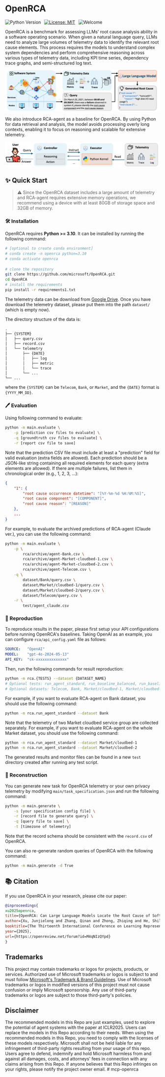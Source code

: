 # OpenRCA

![Python Version](https://img.shields.io/badge/Python-3776AB?&logo=python&logoColor=white-blue&label=3.10%20%7C%203.11)&ensp;
[![License: MIT](https://img.shields.io/badge/License-MIT-yellow.svg)](https://opensource.org/licenses/MIT)&ensp;
![Welcome](https://img.shields.io/badge/contributions-welcome-brightgreen.svg?style=flat)

</div>

OpenRCA is a benchmark for assessing LLMs' root cause analysis ability in a software operating scenario. When given a natural language query, LLMs need to analyze large volumes of telemetry data to identify the relevant root cause elements. This process requires the models to understand complex system dependencies and perform comprehensive reasoning across various types of telemetry data, including KPI time series, dependency trace graphs, and semi-structured log text.

<img src="./.asset/openrca.png"/> 

</div>

We also introduce RCA-agent as a baseline for OpenRCA. By using Python for data retrieval and analysis, the model avoids processing overly long contexts, enabling it to focus on reasoning and scalable for extensive telemetry.

<img src="./.asset/rcaagent.png"/> 

## ✨ Quick Start

> ⚠️ Since the OpenRCA dataset includes a large amount of telemetry and RCA-agent requires extensive memory operations, we recommend using a device with at least 80GB of storage space and 32GB of memory.

### 🛠️ Installation

OpenRCA requires **Python >= 3.10**. It can be installed by running the following command:
```bash
# [optional to create conda environment]
# conda create -n openrca python=3.10
# conda activate openrca

# clone the repository
git clone https://github.com/microsoft/OpenRCA.git
cd OpenRCA
# install the requirements
pip install -r requirements1.txt
```

The telemetry data can be download from [Google Drive](https://drive.google.com/drive/folders/1wGiEnu4OkWrjPxfx5ZTROnU37-5UDoPM?usp=drive_link). Once you have download the telemetry dataset, please put them into the path `dataset/` (which is empty now).

The directory structure of the data is:

```
.
├── {SYSTEM}
│   ├── query.csv
│   ├── record.csv
│   └── telemetry
│       ├── {DATE}
│       │   ├── log
│       │   ├── metric
│       │   └── trace
│       └── ... 
└── ...
```

where the `{SYSTEM}` can be `Telecom`, `Bank`, or `Market`, and the `{DATE}` format is `{YYYY_MM_DD}`.

### 🖊️ Evaluation

Using following command to evaluate:

```bash
python -m main.evaluate \
    -p [prediction csv files to evaluate] \
    -q [groundtruth csv files to evaluate] \
    -r [report csv file to save]
```

Note that the prediction CSV file must include at least a "prediction" field for valid evaluation (extra fields are allowed). Each prediction should be a JSON-like string containing all required elements for each query (extra elements are allowed). If there are multiple failures, list them in chronological order (e.g., 1, 2, 3, ...):


```json
{
    "1": {
        "root cause occurrence datetime": "[%Y-%m-%d %H:%M:%S]",
        "root cause component": "[COMPONENT]",
        "root cause reason": "[REASON]"
    }, 
    ...
}
```

For example, to evaluate the archived predictions of RCA-agent (Claude ver.), you can use the following command:

```bash
python -m main.evaluate \
    -p \
        rca/archive/agent-Bank.csv \
        rca/archive/agent-Market-cloudbed-1.csv \
        rca/archive/agent-Market-cloudbed-2.csv \
        rca/archive/agent-Telecom.csv \
    -q \
        dataset/Bank/query.csv \
        dataset/Market/cloudbed-1/query.csv \
        dataset/Market/cloudbed-2/query.csv \
        dataset/Telecom/query.csv \
    -r \
        test/agent_claude.csv
```

### 🚩 Reproduction

To reproduce results in the paper, please first setup your API configurations before running OpenRCA's baselines. Taking OpenAI as an example, you can configure `rca/api_config.yaml` file as follows:

```yaml
SOURCE:   "OpenAI"
MODEL:    "gpt-4o-2024-05-13"
API_KEY:  "sk-xxxxxxxxxxxxxx"
```

Then, run the following commands for result reproduction:

```bash
python -m rca.{TESTS} --dataset {DATASET_NAME}
# Optional tests: run_agent_standard, run_baseline_balanced, run_baseline_oracle
# Optional datasets: Telecom, Bank, Market/cloudbed-1, Market/cloudbed-2
```

For example, if you want to evaluate RCA-agent on Bank dataset, you should use the following command:

```bash
python -m rca.run_agent_standard --dataset Bank
```

Note that the telemetry of two Market cloudbed service group are collected separately. For example, if you want to evaluate RCA-agent on the whole Market dataset, you should use the following command:

```bash
python -m rca.run_agent_standard --dataset Market/cloudbed-1
python -m rca.run_agent_standard --dataset Market/cloudbed-2
```

The generated results and monitor files can be found in a new `test` directory created after running any test script.

### 💽 Reconstruction

You can generate new task for OpenRCA telemetry or your own privacy telemetry by modifying `main/task_specification.json` and run the following command:

```bash
python -m main.generate \
    -s [your specification config file] \
    -r [record file to generate query] \
    -q [query file to save] \
    -t [timezone of telemetry]
```

Note that the record schema should be consistent with the `record.csv` of OpenRCA.

You can also re-generate random queries of OpenRCA with the following command:

```bash
python -m main.generate -d True
```

## 📚 Citation

If you use OpenRCA in your research, please cite our paper:

```bibtex
@inproceedings{
xu2025openrca,
title={OpenRCA: Can Large Language Models Locate the Root Cause of Software Failures?},
author={Xu, Junjielong and Zhang, Qinan and Zhong, Zhiqing and He, Shilin and Zhang, Chaoyun and Lin, Qingwei and Pei, Dan and He, Pinjia and Zhang, Dongmei and Zhang, Qi},
booktitle={The Thirteenth International Conference on Learning Representations},
year={2025},
url={https://openreview.net/forum?id=M4qNIzQYpd}
}
```

## Trademarks

This project may contain trademarks or logos for projects, products, or services. Authorized use of Microsoft 
trademarks or logos is subject to and must follow 
[Microsoft's Trademark & Brand Guidelines](https://www.microsoft.com/en-us/legal/intellectualproperty/trademarks/usage/general).
Use of Microsoft trademarks or logos in modified versions of this project must not cause confusion or imply Microsoft sponsorship.
Any use of third-party trademarks or logos are subject to those third-party's policies.

## Disclaimer
The recommended models in this Repo are just examples, used to explore the potential of agent systems with the paper at ICLR2025. Users can replace the models in this Repo according to their needs. When using the recommended models in this Repo, you need to comply with the licenses of these models respectively. Microsoft shall not be held liable for any infringement of third-party rights resulting from your usage of this repo. Users agree to defend, indemnify and hold Microsoft harmless from and against all damages, costs, and attorneys' fees in connection with any claims arising from this Repo. If anyone believes that this Repo infringes on your rights, please notify the project owner email.
#   m c p - o p e n r c a 
 
 